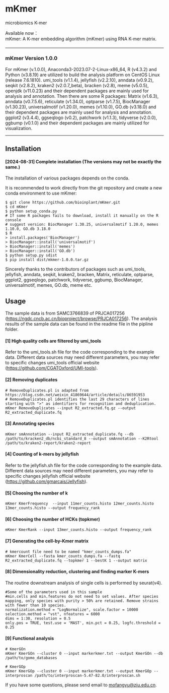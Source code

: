 # mKmer
microbiomics  K-mer  
    
Available now：    
mKmer: A K-mer embedding algorithm (mKmer) using RNA K-mer matrix.        

#### ####
#### ####
------------------------------------------------------------------------------------------------------------------------------------------
#### ####
#### ####
### mKmer Version 1.0.0 ###

For mKmer (v.1.0.0), Anaconda3-2023.07-2-Linux-x86_64, R (v4.3.2) and Python (v3.8.19) are utilized to build the analysis platform on CentOS Linux (release 7.6.1810). umi_tools (v1.1.4), jellyfish (v2.2.10), anndata (v0.9.2), seqkit (v2.8.2), kraken2 (v2.0.7_beta), bracken (v2.8), meme (v5.0.5), openjdk (v11.0.23) and their dependent packages are mainly used for analysis and annotation. Then there are some R packages: Matrix (v1.6.3), anndata (v0.7.5.6), reticulate (v1.34.0), optparse (v1.7.5), BiocManager (v1.30.23), universalmotif (v1.20.0), memes (v1.10.0), GO.db (v3.18.0) and their dependent packages are mainly used for analysis and annotation. ggplot2 (v3.4.4), ggseqlogo (v0.2), patchwork (v1.1.3), tidyverse (v2.0.0), ggbump (v0.1.0) and their dependent packages are mainly utilized for visualization.

---

## Installation
#### [2024-08-31] Complete installation (The versions may not be exactly the same.) ####
The installation of various packages depends on the conda.

It is recommended to work directly from the git repository and create a new conda environment to use mKmer:
```
$ git clone https://github.com/bioinplant/mKmer.git
$ cd mKmer
$ python setup_conda.py
# If some R packages fails to download, install it manually on the R console
# suggest version: BiocManager 1.30.25, universalmotif 1.20.0, memes 1.10.0, GO.db 3.18.0
$ R
> install.packages('BiocManager')
> BiocManager::install('universalmotif')
> BiocManager::install('memes')
> BiocManager::install('GO.db')
$ python setup.py sdist
$ pip install dist/mkmer-1.0.0.tar.gz
```
Sincerely thanks to the contributors of packages such as umi_tools, jellyfish, anndata, seqkit, kraken2, bracken, Matrix, reticulate, optparse, ggplot2, ggseqlogo, patchwork, tidyverse, ggbump, BiocManager, universalmotif, memes, GO.db, meme etc.    

## Usage
The sample data is from SAMC3766839 of PRJCA017256 (https://ngdc.cncb.ac.cn/bioproject/browse/PRJCA017256). The analysis results of the sample data can be found in the readme file in the pipline folder.

#### [1] High quality cells are filtered by umi_tools ###
Refer to the umi_tools.sh file for the code corresponding to the example data. Different data sources may need different parameters, you may refer to specific changes umi_tools official website (https://github.com/CGATOxford/UMI-tools).

#### [2] Removing duplicates ###
```
# RemoveDuplicates.pl is adapted from https://blog.csdn.net/weixin_41869644/article/details/86591953
# RemoveDuplicates.pl identifies the last 29 characters of lines starting with ">" as identifiers for recognition and deduplication.
mKmer RemoveDuplicates --input R2_extracted.fq.gz --output R2_extracted_duplicate.fq
```
#### [3] Annotating species ###
```
mKmer smAnnotation --input R2_extracted_duplicate.fq --db /path/to/kracken2_db/ncbi_standard_8 --output smAnnotation --K2Rtool /path/to/kraken2-report/kraken2-report
```

#### [4] Counting of k-mers by jellyfish ###
Refer to the jellyfish.sh file for the code corresponding to the example data. Different data sources may need different parameters, you may refer to specific changes jellyfish official website (https://github.com/gmarcais/Jellyfish).
#### [5] Choosing the number of k ###
```
mKmer KmerFrequency  --input 11mer_counts.histo 12mer_counts.histo 13mer_counts.histo --output frequency_rank
```

#### [6] Choosing the number of HCKs (topkmer) ###
```
mKmer KmerRank --input 13mer_counts.histo --output frequency_rank
```

#### [7] Generating the cell-by-Kmer matrix ###
```
# kmercount file need to be named "kmer_counts_dumps.fa"
mKmer KmerCell --fasta kmer_counts_dumps.fa --fastq R2_extracted_duplicate.fq --topkmer 1 --bestK 1 --output matrix
```
#### [8] Dimensionality reduction, clustering and finding marker K-mers ###
The routine downstream analysis of single cells is performed by seurat(v4).
```
#Some of the parameters used in this sample
#min.cells and min.features do not need to set values. After species mapping, only species with purity > 50% are retained. Remove strains with fewer than 10 species.
normalization.method = "LogNormalize", scale.factor = 10000
selection.method = "vst", nfeatures = 6000
dims = 1:30, resolution = 0.5
only.pos = TRUE, test.use = 'MAST', min.pct = 0.25, logfc.threshold = 0.25
```

#### [9] Functional analysis ###
```
# KmerGOn 
mKmer KmerGOn --cluster 0 --input markerkmer.txt --output KmerGOn --db /path/to/gomo_databases
```
```
# KmerGOp
mKmer KmerGOp --cluster 0 --input markerkmer.txt --output KmerGOp --interproscan /path/to/interproscan-5.47-82.0/interproscan.sh
```

If you have some questions, please send email to mofangyu@zju.edu.cn.    
